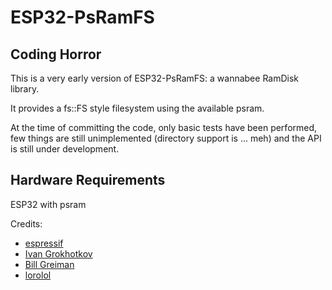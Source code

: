 # ESP32-PsRamFS

Coding Horror
-------------

This is a very early version of ESP32-PsRamFS: a wannabee RamDisk library.

It provides a fs::FS style filesystem using the available psram.

At the time of committing the code, only basic tests have been performed, few
things are still unimplemented (directory support is ... meh) and the API is
still under development.


Hardware Requirements
--------

ESP32 with psram


Credits:

- [espressif](https://github.com/espressif)
- [Ivan Grokhotkov](https://github.com/igrr)
- [Bill Greiman](https://github.com/greiman/RamDisk)
- [lorolol](https://github.com/lorol)


